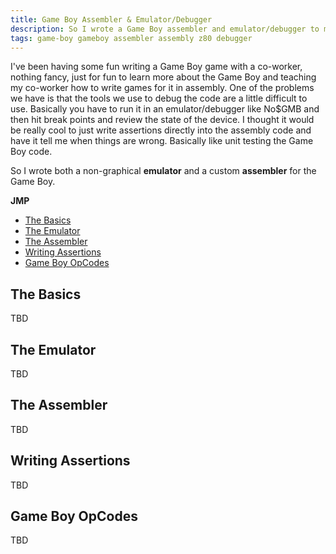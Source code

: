 ```yaml
---
title: Game Boy Assembler & Emulator/Debugger
description: So I wrote a Game Boy assembler and emulator/debugger to make it easier to debug 
tags: game-boy gameboy assembler assembly z80 debugger
---
```


I've been having some fun writing a Game Boy game with a co-worker, nothing fancy, just for fun to learn more about the Game Boy and teaching my co-worker how to write games for it in assembly. One of the problems we have is that the tools we use to debug the code are a little difficult to use. Basically you have to run it in an emulator/debugger like No$GMB and then hit break points and review the state of the device. I thought it would be really cool to just write assertions directly into the assembly code and have it tell me when things are wrong. Basically like unit testing the Game Boy code.

So I wrote both a non-graphical **emulator** and a custom **assembler** for the Game Boy.

**JMP**
- [The Basics](#the-basics)
- [The Emulator](#the-emulator)
- [The Assembler](#the-assembler)
- [Writing Assertions](#writing-assertions)
- [Game Boy OpCodes](#game-boy-opcodes)

## The Basics
TBD

## The Emulator
TBD

## The Assembler
TBD

## Writing Assertions
TBD

## Game Boy OpCodes
TBD
